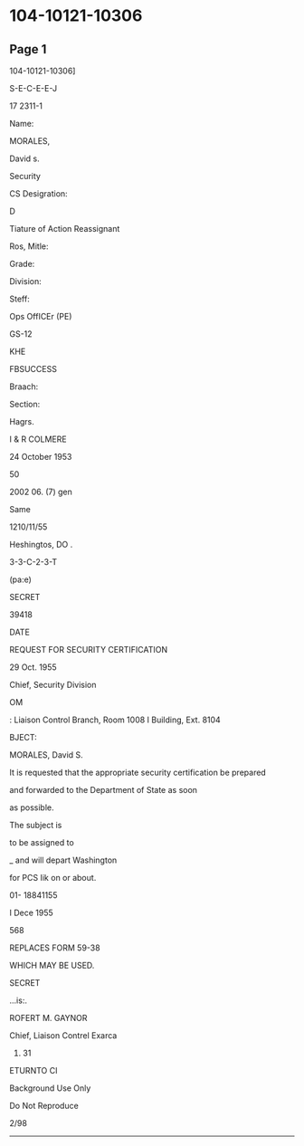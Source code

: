 # 104-10121-10306

## Page 1

104-10121-10306]

S-E-C-E-E-J

17 2311-1

Name:

MORALES,

David s.

Security

CS Desigration:

D

Tiature of Action Reassignant

Ros, Mitle:

Grade:

Division:

Steff:

Ops OffICEr (PE)

GS-12

KHE

FBSUCCESS

Braach:

Section:

Hagrs.

I & R COLMERE

24 October 1953

50

2002 06. (7) gen

Same

1210/11/55

Heshingtos, DO .

3-3-C-2-3-T

(pa:e)

SECRET

39418

DATE

REQUEST FOR SECURITY CERTIFICATION

29 Oct. 1955

Chief, Security Division

OM

: Liaison Control Branch, Room 1008 I Building, Ext. 8104

BJECT:

MORALES, David S.

It is requested that the appropriate security certification be prepared

and forwarded to the Department of State as soon

as possible.

The subject is

to be assigned to

_ and will depart Washington

for PCS Iik on or about.

01- 18841155

I Dece 1955

568

REPLACES FORM 59-38

WHICH MAY BE USED.

SECRET

...is:.

ROFERT M. GAYNOR

Chief, Liaison Contrel Exarca

1. 31

ETURNTO CI

Background Use Only

Do Not Reproduce

2/98

---

